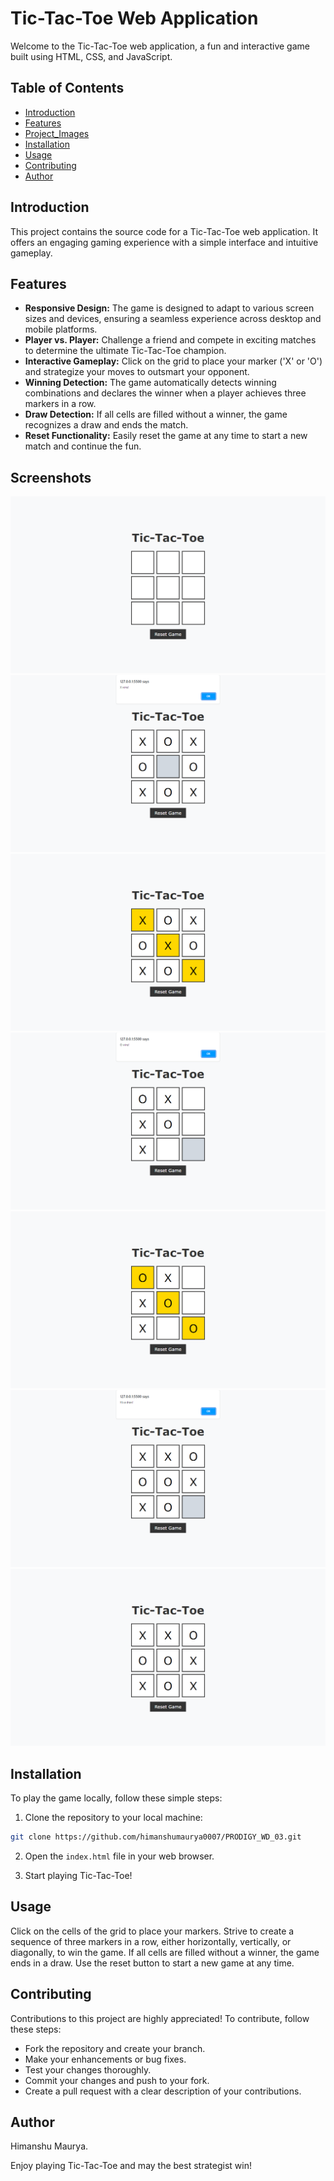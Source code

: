 # Tic-Tac-Toe Web Application

Welcome to the Tic-Tac-Toe web application, a fun and interactive game built using HTML, CSS, and JavaScript. 

## Table of Contents

- [Introduction](#introduction)
- [Features](#features)
- [Project_Images](#project_images)
- [Installation](#installation)
- [Usage](#usage)
- [Contributing](#contributing)
- [Author](#author)

## Introduction

This project contains the source code for a Tic-Tac-Toe web application. It offers an engaging gaming experience with a simple interface and intuitive gameplay.

## Features

- **Responsive Design:** The game is designed to adapt to various screen sizes and devices, ensuring a seamless experience across desktop and mobile platforms.
- **Player vs. Player:** Challenge a friend and compete in exciting matches to determine the ultimate Tic-Tac-Toe champion.
- **Interactive Gameplay:** Click on the grid to place your marker ('X' or 'O') and strategize your moves to outsmart your opponent.
- **Winning Detection:** The game automatically detects winning combinations and declares the winner when a player achieves three markers in a row.
- **Draw Detection:** If all cells are filled without a winner, the game recognizes a draw and ends the match.
- **Reset Functionality:** Easily reset the game at any time to start a new match and continue the fun.

## Screenshots

![](./resources/interface.png)
![](./resources/dialog_box_of_x_wins.png)
![](./resources/x_wins.png)
![](./resources/dialog_box_of_o_wins.png)
![](./resources/o_wins.png)
![](./resources/dialog_box_of_match_draw.png)
![](./resources/draw.png)

## Installation

To play the game locally, follow these simple steps:

1. Clone the repository to your local machine:

```bash
git clone https://github.com/himanshumaurya0007/PRODIGY_WD_03.git
```

2. Open the `index.html` file in your web browser.

3. Start playing Tic-Tac-Toe!

## Usage

Click on the cells of the grid to place your markers. Strive to create a sequence of three markers in a row, either horizontally, vertically, or diagonally, to win the game. If all cells are filled without a winner, the game ends in a draw. Use the reset button to start a new game at any time.

## Contributing

Contributions to this project are highly appreciated! To contribute, follow these steps:

- Fork the repository and create your branch.
- Make your enhancements or bug fixes.
- Test your changes thoroughly.
- Commit your changes and push to your fork.
- Create a pull request with a clear description of your contributions.

## Author

Himanshu Maurya.

Enjoy playing Tic-Tac-Toe and may the best strategist win!
